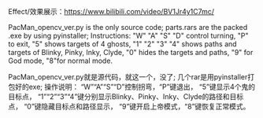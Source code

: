 Effect/效果展示：https://www.bilibili.com/video/BV1Jr4y1C7mc/ 

PacMan_opencv_ver.py is the only source code;
parts.rars are the packed .exe by using pyinstaller;
Instructions:
"W" "A" "S" "D" control turning, "P" to exit,
"5" shows targets of 4 ghosts,
"1" "2" "3" "4" shows paths and targets of Blinky, Pinky, Inky, Clyde,
"0" hides the targets and paths,
"9" for God mode, "8"for normal mode.

PacMan_opencv_ver.py就是源代码，就这一个，没了;
几个rar是用pyinstaller打包好的exe;
操作说明：
“W”“A”“S”“D”控制拐弯，“P”键退出，
“5”键显示4个鬼的目标点，
“1”“2”“3”“4”键分别显示Blinky、Pinky、Inky、Clyde的路径和目标点，
“0”键隐藏目标点和路径显示，
“9”键开启上帝模式，“8”键恢复正常模式。
